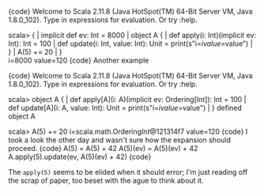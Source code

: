 {code}
Welcome to Scala 2.11.8 (Java HotSpot(TM) 64-Bit Server VM, Java 1.8.0_102).
Type in expressions for evaluation. Or try :help.

scala> {
     |   implicit def ev: Int = 8000
     |   object A {
     |     def apply(i: Int)(implicit ev: Int): Int = 100 
     |     def update(i: Int, value: Int): Unit = print(s"i=$i value=$value")
     |   }
     |   A(5) += 20 
     | }  
i=8000 value=120
{code}
Another example

{code}
Welcome to Scala 2.11.8 (Java HotSpot(TM) 64-Bit Server VM, Java 1.8.0_102).
Type in expressions for evaluation. Or try :help.

scala> object A {
     |   def apply[A](i: A)(implicit ev: Ordering[Int]): Int = 100
     |   def update[A](i: A, value: Int): Unit = print(s"i=$i value=$value")
     | }
defined object A

scala> A(5) += 20
i=scala.math.Ordering$Int$@121314f7 value=120
{code}
I took a look the other day and wasn't sure how the expansion should proceed.
{code}
A(5) = A(5) + 42
A(5)(ev) = A(5)(ev) + 42
A.apply(5).update(ev, A(5)(ev) + 42)
{code}

The `apply(5)` seems to be elided when it should error; I'm just reading off the scrap of paper, too beset with the ague to think about it.
